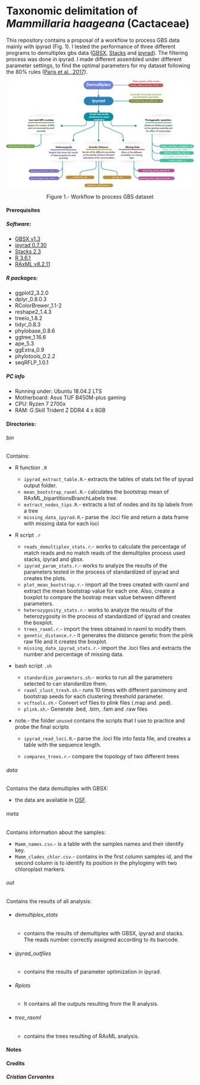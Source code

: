 # Taxonomic delimitation of *Mammillaria haageana* (Cactaceae)

This repository contains a proposal of a workflow to process GBS data mainly with ipyrad (Fig. 1). I tested the performance of three different programs to demultiplex gbs data ([GBSX](https://github.com/GenomicsCoreLeuven/GBSX), [Stacks](http://catchenlab.life.illinois.edu/stacks/) and [ipyrad](https://ipyrad.readthedocs.io/index.html)). The filtering process was done in ipyrad. I made different assembled under different parameter settings, to find the optimal parameters for my dataset following the 80% rules ([Paris et al., 2017](https://besjournals.onlinelibrary.wiley.com/doi/10.1111/2041-210X.12775)).

<p align="center">
<img src="Workflow_ipyrad_mamm_haag.jpg">
</p>
<p align="center">
Figure 1.- Workflow to process GBS dataset
</p>

#### Prerequisites

##### Software:
- [GBSX v1.3](https://github.com/GenomicsCoreLeuven/GBSX)
- [ipyrad 0.7.30](https://ipyrad.readthedocs.io/index.html)
- [Stacks 2.3](http://catchenlab.life.illinois.edu/stacks/)
- [R 3.6.1](https://www.r-project.org/)
- [RAxML v8.2.11](https://cme.h-its.org/exelixis/web/software/raxml/)

##### R packages:
- ggplot2_3.2.0
- dplyr_0.8.0.3
- RColorBrewer_1.1-2
- reshape2_1.4.3
- treeio_1.8.2
- tidyr_0.8.3
- phylobase_0.8.6
- ggtree_1.16.6
- ape_5.3
- ggExtra_0.9
- phylotools_0.2.2
- seqRFLP_1.0.1  

##### PC info
- Running under: Ubuntu 18.04.2 LTS
- Motherboard: Asus TUF B450M-plus gaming
- CPU: Ryzen 7 2700x
- RAM: G.Skill Trident Z DDR4 4 x 8GB


#### Directories:
###### bin
Contains:
  * R function `.R`
    * `ipyrad_extract_table.R`.- extracts the tables of stats.txt file of ipyrad output folder.
    * `mean_bootstrap_raxml.R`.- calculates the bootstrap mean of RAxML_bipartitionsBranchLabels tree.
    * `extract_nodes_tips.R`.- extracts a list of nodes and its tip labels from a tree
    * `missing_data_ipyrad.R`.-  parse the .loci file and return a data frame with missing data for each loci

  * R script `.r`
    *  `reads_demultiplex_stats.r`.-  works to calculate the percentage of match reads and no match reads of the demultiplex process used stacks, ipyrad and gbsx.
    * `ipyrad_param_stats.r`.- works to analyze the results of the parameters tested in the process of standardized of ipyrad and creates the plots.  
    * `plot_mean_bootstrap.r`.- import all the trees created with raxml and extract the mean bootstrap value for each one. Also,  create a boxplot to compare the bostrap mean value between different parameters.
    * `heterozygosity_stats.r`.- works to analyze the results of the heterozygosity in the process of standardized of ipyrad and creates the boxplot.
    * `trees_raxml.r`.- import the trees obtained in raxml to modify them.
    * `genetic_distance.r`.- it generates the distance genetic from the plink raw file and it creates the boxplot.
    * `missing_data_ipyrad_stats.r`.- import the .loci files and extracts the number and percentage of missing data.


  * bash script `.sh`
    * `standardize_parameters.sh`.- works to run all the parameters selected to can standardize them.
    * `raxml_clust_tresh.sh`.- runs 10 times with different parsimony and bootstrap seeds for each clustering threshold parameter.
    * `vcftools.sh`.- Convert vcf files to plink files (.map and .ped).
    * `plink.sh`.- Generate .bed, .bim, .fam and .raw files

* note.- the folder `unused` contains the scripts that I use to practice and probe the final scripts

    * `ipyrad_read_loci.R`.- parse the .loci file into fasta file, and creates a table with the sequence length.

    * `compares_trees.r`.- compare the topology of two different trees

###### data

Contains the data demultiplex with GBSX:
 * the data are available in [OSF](https://osf.io).

###### meta
Contains information about the samples:
 * `Mamm_names.csv`.- is a table with the samples names and their identify key.
 * `Mamm_clades_chlor.csv`.- contains in the first column samples id, and the second column is to identify its position in the phylogeny with two chloroplast markers.

###### out
Contains the results of all analysis:
  * ###### demultiplex_stats
     + contains the results of demultiplex with GBSX, ipyrad and stacks. The reads number correctly assigned according to its barcode.
  * ###### ipyrad_outfiles
     + contains the results of parameter optimization in ipyrad.
  * ###### Rplots
     + It contains all the outputs resulting from the R analysis.
  * ###### tree_raxml
     + contains the trees resulting of RAxML analysis.

#### Notes


#### Credits
##### Cristian Cervantes
